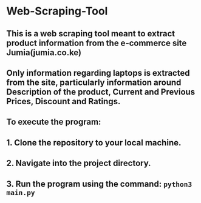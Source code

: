 # Web-Scraping-Tool
## This is a web scraping tool meant to extract product information from the e-commerce site Jumia(jumia.co.ke)
## Only information regarding laptops is extracted from the site, particularly information around Description of the product, Current and Previous Prices, Discount and Ratings.

## To execute the program:
## 1. Clone the repository to your local machine.
## 2. Navigate into the project directory.
## 3. Run the program using the command: `python3 main.py`
